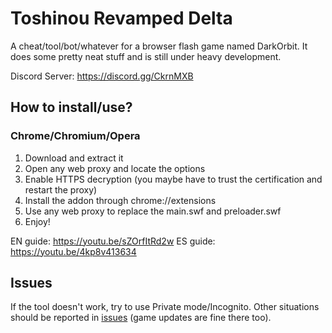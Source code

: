
Toshinou Revamped Delta
==========
A cheat/tool/bot/whatever for a browser flash game named DarkOrbit.
It does some pretty neat stuff and is still under heavy development.

Discord Server: https://discord.gg/CkrnMXB


How to install/use?
----------
### Chrome/Chromium/Opera
1. Download and extract it
2. Open any web proxy and locate the options
3. Enable HTTPS decryption (you maybe have to trust the certification and restart the proxy)
4. Install the addon through chrome://extensions
5. Use any web proxy to replace the main.swf and preloader.swf
6. Enjoy!

EN guide: https://youtu.be/sZOrfItRd2w
ES guide: https://youtu.be/4kp8v413634

Issues
----------
If the tool doesn't work, try to use Private mode/Incognito.
Other situations should be reported in [issues](../../issues) (game updates are fine there too).
